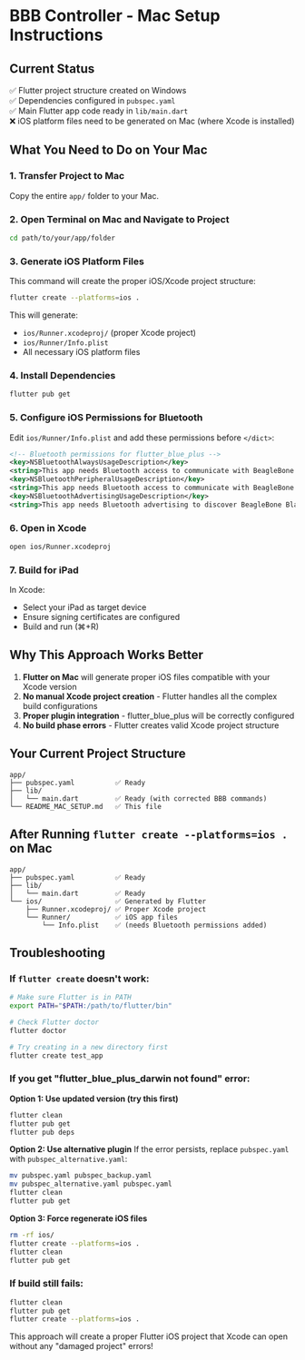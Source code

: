 # BBB Controller - Mac Setup Instructions

## Current Status
✅ Flutter project structure created on Windows  
✅ Dependencies configured in `pubspec.yaml`  
✅ Main Flutter app code ready in `lib/main.dart`  
❌ iOS platform files need to be generated on Mac (where Xcode is installed)

## What You Need to Do on Your Mac

### 1. Transfer Project to Mac
Copy the entire `app/` folder to your Mac.

### 2. Open Terminal on Mac and Navigate to Project
```bash
cd path/to/your/app/folder
```

### 3. Generate iOS Platform Files
This command will create the proper iOS/Xcode project structure:
```bash
flutter create --platforms=ios .
```

This will generate:
- `ios/Runner.xcodeproj/` (proper Xcode project)
- `ios/Runner/Info.plist`
- All necessary iOS platform files

### 4. Install Dependencies
```bash
flutter pub get
```

### 5. Configure iOS Permissions for Bluetooth
Edit `ios/Runner/Info.plist` and add these permissions before `</dict>`:

```xml
<!-- Bluetooth permissions for flutter_blue_plus -->
<key>NSBluetoothAlwaysUsageDescription</key>
<string>This app needs Bluetooth access to communicate with BeagleBone Black device</string>
<key>NSBluetoothPeripheralUsageDescription</key>
<string>This app needs Bluetooth access to communicate with BeagleBone Black device</string>
<key>NSBluetoothAdvertisingUsageDescription</key>
<string>This app needs Bluetooth advertising to discover BeagleBone Black device</string>
```

### 6. Open in Xcode
```bash
open ios/Runner.xcodeproj
```

### 7. Build for iPad
In Xcode:
- Select your iPad as target device
- Ensure signing certificates are configured
- Build and run (⌘+R)

## Why This Approach Works Better

1. **Flutter on Mac** will generate proper iOS files compatible with your Xcode version
2. **No manual Xcode project creation** - Flutter handles all the complex build configurations
3. **Proper plugin integration** - flutter_blue_plus will be correctly configured
4. **No build phase errors** - Flutter creates valid Xcode project structure

## Your Current Project Structure
```
app/
├── pubspec.yaml          ✅ Ready
├── lib/
│   └── main.dart         ✅ Ready (with corrected BBB commands)
└── README_MAC_SETUP.md   ✅ This file
```

## After Running `flutter create --platforms=ios .` on Mac
```
app/
├── pubspec.yaml          ✅ Ready
├── lib/
│   └── main.dart         ✅ Ready
└── ios/                  ✅ Generated by Flutter
    ├── Runner.xcodeproj/ ✅ Proper Xcode project
    └── Runner/           ✅ iOS app files
        └── Info.plist    ✅ (needs Bluetooth permissions added)
```

## Troubleshooting

### If `flutter create` doesn't work:
```bash
# Make sure Flutter is in PATH
export PATH="$PATH:/path/to/flutter/bin"

# Check Flutter doctor
flutter doctor

# Try creating in a new directory first
flutter create test_app
```

### If you get "flutter_blue_plus_darwin not found" error:

**Option 1: Use updated version (try this first)**
```bash
flutter clean
flutter pub get
flutter pub deps
```

**Option 2: Use alternative plugin**
If the error persists, replace `pubspec.yaml` with `pubspec_alternative.yaml`:
```bash
mv pubspec.yaml pubspec_backup.yaml
mv pubspec_alternative.yaml pubspec.yaml
flutter clean
flutter pub get
```

**Option 3: Force regenerate iOS files**
```bash
rm -rf ios/
flutter create --platforms=ios .
flutter clean
flutter pub get
```

### If build still fails:
```bash
flutter clean
flutter pub get
flutter create --platforms=ios .
```

This approach will create a proper Flutter iOS project that Xcode can open without any "damaged project" errors!